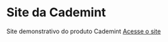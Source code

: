 # Site da Cademint
Site demonstrativo do produto Cademint
[Acesse o site](https://saymon-felipe.github.io/cademint-site/)
